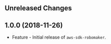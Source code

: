 Unreleased Changes
------------------

1.0.0 (2018-11-26)
------------------

* Feature - Initial release of `aws-sdk-robomaker`.

